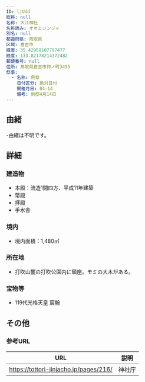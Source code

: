 ```yaml
---
ID: ljUdd
総称: null
名称: 大江神社
名称読み: オオエジンジャ
別名: null
都道府県: 鳥取県
区域: 倉吉市
緯度: 35.42958107797477
経度: 133.82178214372482
郵便番号: null
住所: 鳥取県倉吉市仲ノ町3455
祭事:
  - 名称: 例祭
    日付区分: 絶対日付
    開催月日: 04-14
    備考: 例祭4月14日
---
```


## 由緒

-由緒は不明です。

## 詳細

### 建造物

- 本殿：流造1間四方、平成11年建築
- 幣殿
- 拝殿
- 手水舎

### 境内

- 境内面積：1,480㎡

### 所在地

- 打吹山麓の打吹公園内に鎮座。モミの大木がある。

### 宝物等

- 119代光格天皇 宸翰

## その他

### 参考URL

| URL                                    | 説明   |
| -------------------------------------- | ------ |
| https://tottori-jinjacho.jp/pages/216/ | 神社庁 |
